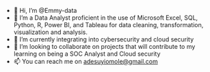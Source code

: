 - 👋 Hi, I’m @Emmy-data
- 👀 I’m a Data Analyst proficient in the use of Microsoft Excel, SQL, Python, R, Power BI, and Tableau for data cleaning, transformation, visualization and analysis.
- 🌱 I’m currently integrating into cybersecurity and cloud security
- 💞️ I’m looking to collaborate on projects that will contribute to my learning on being a SOC Analyst and Cloud security
- 📫 You can reach me on adesuyiomole@gmail.com

<!---
Emmy-data/Emmy-data is a ✨ special ✨ repository because its `README.md` (this file) appears on your GitHub profile.
You can click the Preview link to take a look at your changes.
--->
